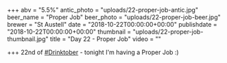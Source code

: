 +++
abv = "5.5%"
antic_photo = "uploads/22-proper-job-antic.jpg"
beer_name = "Proper Job"
beer_photo = "uploads/22-proper-job-beer.jpg"
brewer = "St Austell"
date = "2018-10-22T00:00:00+00:00"
publishdate = "2018-10-22T00:00:00+00:00"
thumbnail = "uploads/22-proper-job-thumbnail.jpg"
title = "Day 22 - Proper Job"
video = ""

+++
22nd of [#Drinktober](https://www.facebook.com/hashtag/drinktober?source=feed_text&epa=HASHTAG) - tonight I'm having a Proper Job :)